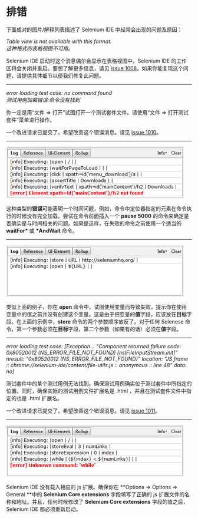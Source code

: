 # 排错

下面成对的图片/解释列表描述了 Selenium IDE 中经常会出现的问题及原因：

_Table view is not available with this format._  
_这种格式的表格视图不可用。_ 

Selenium IDE 启动时这个消息偶尔会显示在表格视图中。Selenium IDE 的工作区将会关闭并重启。要想了解更多信息，请见 [issue 1008](http://code.google.com/p/selenium/issues/detail?id=1008)。如果你能复现这个问题，请提供具体细节以便我们修复此问题。

---
_error loading test case: no command found_  
_测试用例加载错误:命令没有找到_ 

你一定是用“文件 => 打开”试图打开一个测试套件文件。请使用“文件 => 打开测试套件”菜单进行操作。

一个改进请求已提交了，希望改善这个错误消息。请见 [issue 1010](http://code.google.com/p/selenium/issues/detail?id=1010)。

---
![](images/chapt3_img28_Trouble_timing.png)

这种类型的**错误**可能表明一个时间问题，例如，命令中定位器指定的元素在命令执行的时候没有完全加载。尝试在命令前面插入一个 **pause 5000** 的命令来确定是否确实是与时间相关的问题。如果是这样，在失败的命令之前使用一个适当的 **waitFor\*** 或 **\*AndWait** 命令。

---
![](images/chapt3_img29_Trouble_param.png)

类似上面的例子，你在 **open** 命令中，试图使用变量而导致失败，提示你在使用变量中的值之前并没有创建这个变量。这是由于把变量的**值**字段，应该放在**目标**字段。在上面的示例中，**store** 命令的两个参数顺序放反了。对于任何 Selenese 命令，第一个参数必须在**目标**字段，第二个参数（如果有的话）必须在**值**字段。

---
_error loading test case: [Exception... “Component returned failure code: 0x80520012 (NS_ERROR_FILE_NOT_FOUND) [nsIFileInputStream.init]” nresult: “0x80520012 (NS_ERROR_FILE_NOT_FOUND)” location: “JS frame :: chrome://selenium-ide/content/file-utils.js :: anonymous :: line 48” data: no]_

测试套件中的某个测试用例无法找到。确保测试用例确实位于测试套件中所指定的位置。同时，确保实际的测试用例文件扩展名是 .html ，并且在测试套件文件中指定的也是 .html 扩展名。

一个改进请求已提交了，希望改善这个错误消息。请见 [issue 1011](http://code.google.com/p/selenium/issues/detail?id=1011)。

---
![](images/chapt3_img27_Trouble_extension.png)

Selenium IDE 没有载入相应的 js 扩展。确保你在 **Options => Options => General **中的 **Selenium Core extensions** 字段填写了正确的 js 扩展文件的名称和地址。并且，任何时候修改了 **Selenium Core extensions** 字段的值之后，Selenium IDE 都必须重新启动。
